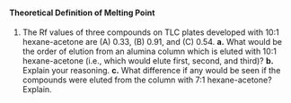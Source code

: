 #### Theoretical Definition of Melting Point
1. The Rf values of three compounds on TLC plates developed with 10:1 hexane-acetone are (A) 0.33, (B) 0.91, and (C) 0.54.
**a.** What would be the order of elution from an alumina column which is eluted with 10:1 hexane-acetone (i.e., which would elute first, second, and third)?
**b.** Explain your reasoning.
**c.** What difference if any would be seen if the compounds were eluted from the column with 7:1 hexane-acetone? Explain.
